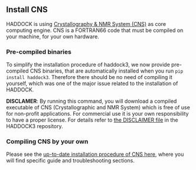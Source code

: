## Install CNS

HADDOCK is using [Crystallography & NMR System (CNS)](http://cns-online.org/v1.3/) as core computing engine.
CNS is a FORTRAN66 code that must be compiled on your machine, for your own hardware.

### Pre-compiled binaries

To simplify the installation procedure of haddock3, we now provide pre-compiled CNS binaries, that are automatically installed when you run `pip install haddock3`.
Therefore there should be no need of compiling it yourself, which was one of the major issue related to the installation of HADDOCK.

**DISCLAMER**:
By running this command, you will download a compiled executable of CNS (Crystallographic and NMR System) which is free of use for non-profit applications.
For commercial use it is your own responsibility to have a proper license.
For details refer to [the DISCLAIMER file](https://github.com/haddocking/haddock3/blob/main/DISCLAIMER.md) in the HADDOCK3 repository.

### Compiling CNS by your own

Please see the [up-to-date installation procedure of CNS here](https://github.com/haddocking/haddock3/blob/main/docs/CNS.md), where you will find specific guide and troubleshooting sections.
